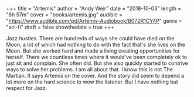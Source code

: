+++
title = "Artemis"
author = "Andy Weir"
date = "2018-10-03"
length = "8h 57m"
cover = "books/artemis.jpg"
audible = "https://www.audible.com/pd/Artemis-Audiobook/B072R1CY4P"
genre = "sci-fi"
draft = false
showthedate = true
+++

Jazz hustles. There are hundreds of ways she could have died on the Moon, a lot of which had nothing to do with the fact that's she lives on the Moon. But she worked hard and made a living creating opportunities for herself. There we countless times where it would've been completely ok to just sit and complain. She often did. But she also quickly started to contrive ways to solve her problems. I am all about that. I know this is not The Martian. It says Artemis on the cover. And the story did seem to depend a lot more on the hard science to wow the listener. But I have nothing but respect for Jazz.